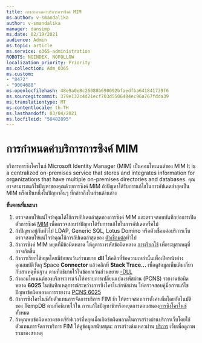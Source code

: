 ```yaml
---
title: การกําหนดค่าบริการการซิงค์ MIM
ms.author: v-smandalika
author: v-smandalika
manager: dansimp
ms.date: 02/19/2021
audience: Admin
ms.topic: article
ms.service: o365-administration
ROBOTS: NOINDEX, NOFOLLOW
localization_priority: Priority
ms.collection: Adm_O365
ms.custom:
- "8472"
- "9004688"
ms.openlocfilehash: 48e9a0e8c26088b690092bfaedfba641841739f6
ms.sourcegitcommit: 379e132c4d21ecf703d5506484ec96a767fdda39
ms.translationtype: MT
ms.contentlocale: th-TH
ms.lasthandoff: 03/04/2021
ms.locfileid: "50482895"
---
```

# <a name="configure-mim-sync-service"></a>การกําหนดค่าบริการการซิงค์ MIM

บริการการซิงโครไนซ์ Microsoft Identity Manager (MIM) เป็นคอมโพเนนต์ของ MIM It is a centralized on-premises service that stores and integrates information for organizations that have multiple on-premises directories and databases. คุณอาจสามารถแก้ไขปัญหาของคุณด้วยการซิงค์ MIM ถ้าปัญหาได้รับการแก้ไขในการอัปเดตล่าสุดเป็น MIM หรือเป็นหนึ่งในปัญหาอื่นๆ ที่กล่าวถึงในส่วนด้านล่าง

**ขั้นตอนที่แนะนา**

1. ตรวจสอบให้แน่ใจว่าคุณได้ใช้การอัปเดตล่าสุดของการซิงค์ MIM และตรวจสอบบันทึกย่อการเปิดตัวการซิงค์ [MIM](https://docs.microsoft.com/microsoft-identity-manager/reference/version-history) เพื่อตรวจสอบว่าปัญหาได้รับการแก้ไขในการอัปเดตหรือไม่
2. ถ้าปัญหาอยู่กับทั่วไป LDAP, Generic SQL, Lotus Domino หรือตัวเชื่อมต่อบริการเว็บ ตรวจสอบให้แน่ใจว่าคุณใช้การอัปเดตล่าสุดของ [ตัวเชื่อมต่อ](https://docs.microsoft.com/microsoft-identity-manager/reference/microsoft-identity-manager-2016-connector-version-history)ทั่วไป
3. ถ้าการซิงค์ MIM หยุดที่มีข้อผิดพลาด ให้ดูตารางรหัสข้อผิดพลาด [การเรียกใช้](https://docs.microsoft.com/microsoft-identity-manager/reference/maerrorcodes) เพื่อระบุสาเหตุที่อาจเกิดขึ้น
4. ถ้าการเรียกใช้หยุดโดยมีข้อยกเว้นส่วนขยาย **dll** ให้คลิกที่ข้อความเหล่านั้นเพื่อเปิดหน้าต่างคุณสมบัติวัตถุ Space **Connector** แล้วคลิกที่ **Stack Trace...** เพื่อดูข้อมูลเพิ่มเติมเกี่ยวกับสาเหตุพื้นฐาน ตามที่อธิบายไว้ในข้อยกเว้นส่วนขยาย [-DLL](https://social.technet.microsoft.com/wiki/contents/articles/7515.fim-troubleshooting-extension-dll-exception.aspx)
5. ถ้าคอมโพเนนต์ของบริการการแจ้งให้ทราบการเปลี่ยนแปลงรหัสผ่าน (PCNS) รายงานข้อผิดพลาด **6025** ในบันทึกเหตุการณ์ระหว่างการซิงโครไนซ์รหัสผ่าน ให้ตรวจสอบคู่มือการแก้ไขปัญหาข้อผิดพลาดการรายงาน [PCNS 6025](https://social.technet.microsoft.com/wiki/contents/articles/4159.pcns-troubleshooting-event-id-6025.aspx)
6. ถ้าการซิงโครไนซ์กับตัวแทนการจัดการบริการ FIM ช้า ให้ตรวจสอบการตั้งค่าเพิ่มโดยอัตโนมัติของ TempDB ตามที่อธิบายไว้ใน การแก้ไขปัญหาช้าหรือหยุดการตอบสนอง[การซิงโครไนซ์](https://social.technet.microsoft.com/wiki/contents/articles/14713.troubleshooting-fim-performance-slow-or-hanging-full-synchronization.aspx)ทั้งหมด
7. ถ้าคุณพบข้อผิดพลาดของเซิร์ฟเวอร์ที่หยุดเมื่อเกิดข้อผิดพลาดในการสร้างผ่านบริการเว็บโดยใช้ตัวแทนการจัดการบริการ FIM ให้ดูข้อมูลสนับสนุน: การสร้างล้มเหลวผ่าน [บริการ](https://docs.microsoft.com/archive/blogs/iamsupport/support-info-fimma-failed-creation-via-web-services) เว็บเพื่อดูภาพรวมของสาเหตุ

